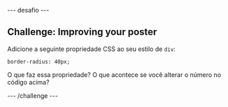 \--- desafio \---

## Challenge: Improving your poster

Adicione a seguinte propriedade CSS ao seu estilo de `div`:

    border-radius: 40px;
    

O que faz essa propriedade? O que acontece se você alterar o número no código acima?

\--- /challenge \---